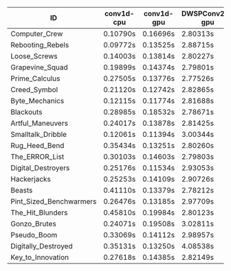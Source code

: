 |ID|conv1d-cpu|conv1d-gpu|DWSPConv2D-gpu|gemm-gpu|avg|
|-|-|-|-|-|-|
|Computer_Crew|0.10790s|0.16696s|2.80313s|1.65649s|1.18362s|
|Rebooting_Rebels|0.09772s|0.13525s|2.88715s|1.68713s|1.20182s|
|Loose_Screws|0.14003s|0.13814s|2.80227s|1.74400s|1.20611s|
|Grapevine_Squad|0.19899s|0.14374s|2.79801s|1.69317s|1.20848s|
|Prime_Calculus|0.27505s|0.13776s|2.77526s|1.65021s|1.20957s|
|Creed_Symbol|0.21120s|0.12742s|2.82865s|1.67834s|1.21140s|
|Byte_Mechanics|0.12115s|0.11774s|2.81688s|1.80512s|1.21523s|
|Blackouts|0.28985s|0.18532s|2.78671s|1.65075s|1.22816s|
|Artful_Maneuvers|0.24017s|0.13878s|2.81425s|1.73086s|1.23102s|
|Smalltalk_Dribble|0.12061s|0.11394s|3.00344s|1.76780s|1.25145s|
|Rug_Heed_Bend|0.35434s|0.13251s|2.80260s|1.80652s|1.27399s|
|The_ERROR_List|0.30103s|0.14603s|2.79803s|1.88143s|1.28163s|
|Digital_Destroyers|0.25176s|0.11534s|2.93053s|1.85654s|1.28854s|
|Hackerjacks|0.25253s|0.14109s|2.90726s|1.88424s|1.29628s|
|Beasts|0.41110s|0.13379s|2.78212s|1.86836s|1.29884s|
|Pint_Sized_Benchwarmers|0.26476s|0.13185s|2.97709s|1.87726s|1.31274s|
|The_Hit_Blunders|0.45810s|0.19984s|2.80123s|1.87317s|1.33309s|
|Gonzo_Brutes|0.24071s|0.19508s|3.02811s|1.89238s|1.33907s|
|Pseudo_Boom|0.33069s|0.14112s|2.98957s|1.95597s|1.35434s|
|Digitally_Destroyed|0.35131s|0.13250s|4.08538s|2.40763s|1.74420s|
|Key_to_Innovation|0.27618s|0.14385s|2.82149s|infs|infs|
